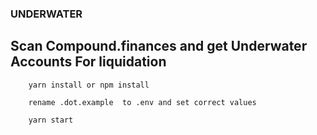 ### UNDERWATER

## Scan Compound.finances and get Underwater Accounts For liquidation

```
    yarn install or npm install
```

```
    rename .dot.example  to .env and set correct values
```

```
    yarn start
```
